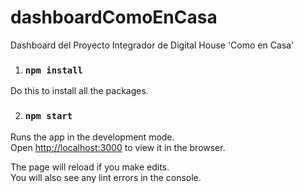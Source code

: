 # dashboardComoEnCasa
Dashboard del Proyecto Integrador de Digital House 'Como en Casa'

1. ### `npm install`

Do this to install all the packages.

2. ### `npm start`

Runs the app in the development mode.<br />
Open [http://localhost:3000](http://localhost:3000) to view it in the browser.

The page will reload if you make edits.<br />
You will also see any lint errors in the console.



